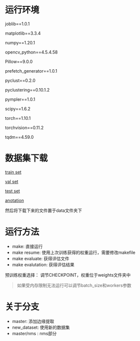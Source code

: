 # 运行环境

joblib==1.0.1

matplotlib==3.3.4

numpy==1.20.1

opencv_python==4.5.4.58

Pillow==9.0.0

prefetch_generator==1.0.1

pyclust==0.2.0

pyclustering==0.10.1.2

pympler==1.0.1

scipy==1.6.2

torch==1.10.1

torchvision==0.11.2

tqdm==4.59.0

# 数据集下载

[train set](https://share.weiyun.com/5WjCBWV)

[val set](https://share.weiyun.com/5ot9Qv1)

[test set](https://share.weiyun.com/5vSUomP)

[anotation](http://shuoyang1213.me/WIDERFACE/support/bbx_annotation/wider_face_split.zip)

然后将下载下来的文件置于data文件夹下

# 运行方法

* make: 直接运行
* make resume: 使用上次训练获得的权重运行，需要修改makefile
* make evaluate: 获得评估文件
* make evalutation: 获得评估结果

预训练权重选择： 调节CHECKPOINT，权重位于weights文件夹中

> 如果受内存限制无法运行可以调节batch_size和workers参数

# 关于分支

* master: 添加边缘提取
* new_dataset: 使用新的数据集
* master/nms : nms部分


